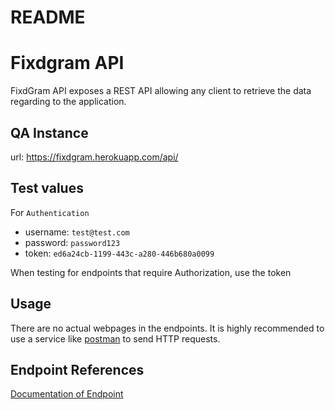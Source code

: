 # README

# Fixdgram API

FixdGram API exposes a REST API allowing any client to retrieve the data regarding to the application.

## QA Instance

url: https://fixdgram.herokuapp.com/api/

## Test values

For `Authentication`
- username: `test@test.com`
- password: `password123`
- token: `ed6a24cb-1199-443c-a280-446b680a0099`

When testing for endpoints that require Authorization, use the token

## Usage

There are no actual webpages in the endpoints. It is highly recommended to use a service like [postman](https://www.postman.com/) to send HTTP requests.

## Endpoint References

[Documentation of Endpoint](https://app.swaggerhub.com/apis-docs/PETERHJHAN_1/Fixdgram/1.0.0)
